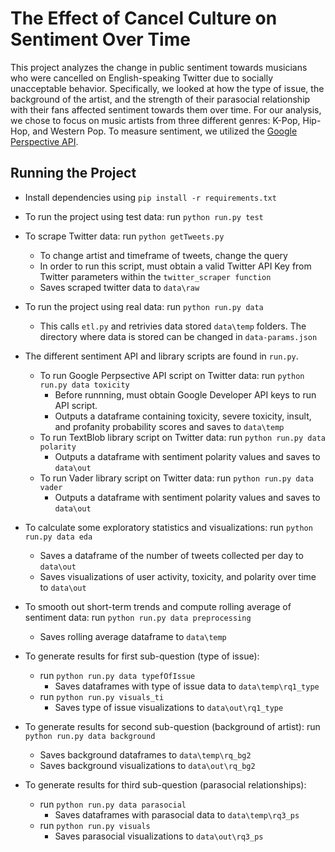 # The Effect of Cancel Culture on Sentiment Over Time

This project analyzes the change in public sentiment towards musicians
who were cancelled on English-speaking Twitter due to socially unacceptable behavior.
Specifically, we looked at how the 
type of issue, the background of the artist, and the strength of their
parasocial relationship with their fans affected sentiment towards them over time. 
For our analysis, we chose to focus on music artists from three different genres: 
K-Pop, Hip-Hop, and Western Pop. 
To measure sentiment, we utilized the 
[Google Perspective API](https://www.perspectiveapi.com/). 

## Running the Project
- Install dependencies using `pip install -r requirements.txt`

- To run the project using test data: run `python run.py test`

- To scrape Twitter data: run `python getTweets.py`
    - To change artist and timeframe of tweets, change the query
    - In order to run this script, must obtain a valid Twitter API Key from Twitter
    parameters within the `twitter_scraper function`
    - Saves scraped twitter data to `data\raw`

- To run the project using real data: run `python run.py data`
    - This calls `etl.py` and retrivies data stored `data\temp` folders. The directory where data is stored can be changed in `data-params.json`

- The different sentiment API and library scripts are found in `run.py`.
    - To run Google Perpsective API script on Twitter data: run 
    `python run.py data toxicity`
        - Before runnning, must obtain Google Developer API keys to run API script.
        - Outputs a dataframe containing toxicity, severe toxicity, insult, 
        and profanity probability scores and saves to `data\temp`
    - To run TextBlob library script on Twitter data: run 
    `python run.py data polarity`
        - Outputs a dataframe with sentiment polarity values and saves to `data\out`
    - To run Vader library script on Twitter data: run 
    `python run.py data vader`
        - Outputs a dataframe with sentiment polarity values and saves to `data\out`

- To calculate some exploratory statistics and visualizations: run
    `python run.py data eda`
    - Saves a dataframe of the number of tweets collected per day 
    to `data\out`
    - Saves visualizations of user activity, toxicity, and polarity over time to `data\out`

- To smooth out short-term trends and compute rolling average of sentiment data:
    run `python run.py data preprocessing`
    - Saves rolling average dataframe to `data\temp`

- To generate results for first sub-question (type of issue): 
    - run `python run.py data typefOfIssue`
        - Saves dataframes with type of issue data to `data\temp\rq1_type`
    - run `python run.py visuals_ti`
        - Saves type of issue visualizations to `data\out\rq1_type`

- To generate results for second sub-question (background of artist): run `python run.py data background`
    - Saves background dataframes to `data\temp\rq_bg2`
    - Saves background visualizations to `data\out\rq_bg2`

- To generate results for third sub-question (parasocial relationships): 
    - run `python run.py data parasocial`
        - Saves dataframes with parasocial data to `data\temp\rq3_ps`
    - run `python run.py visuals`
        - Saves parasocial visualizations to `data\out\rq3_ps`